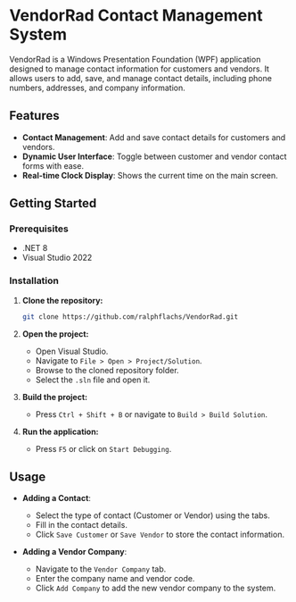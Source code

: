 # VendorRad Contact Management System

VendorRad is a Windows Presentation Foundation (WPF) application designed to manage contact information for customers and vendors. It allows users to add, save, and manage contact details, including phone numbers, addresses, and company information.

## Features

- **Contact Management**: Add and save contact details for customers and vendors.
- **Dynamic User Interface**: Toggle between customer and vendor contact forms with ease.
- **Real-time Clock Display**: Shows the current time on the main screen.

## Getting Started

### Prerequisites

- .NET 8
- Visual Studio 2022

### Installation

1. **Clone the repository:**
   ```bash
   git clone https://github.com/ralphflachs/VendorRad.git
   ```

2. **Open the project:**
   - Open Visual Studio.
   - Navigate to `File > Open > Project/Solution`.
   - Browse to the cloned repository folder.
   - Select the `.sln` file and open it.

3. **Build the project:**
   - Press `Ctrl + Shift + B` or navigate to `Build > Build Solution`.

4. **Run the application:**
   - Press `F5` or click on `Start Debugging`.

## Usage

- **Adding a Contact**:
  - Select the type of contact (Customer or Vendor) using the tabs.
  - Fill in the contact details.
  - Click `Save Customer` or `Save Vendor` to store the contact information.

- **Adding a Vendor Company**:
  - Navigate to the `Vendor Company` tab.
  - Enter the company name and vendor code.
  - Click `Add Company` to add the new vendor company to the system.